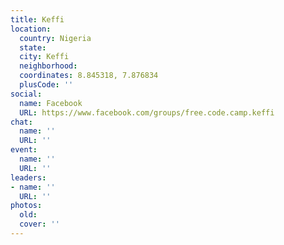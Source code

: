 ```yaml
---
title: Keffi
location:
  country: Nigeria
  state: 
  city: Keffi
  neighborhood: 
  coordinates: 8.845318, 7.876834
  plusCode: ''
social:
  name: Facebook
  URL: https://www.facebook.com/groups/free.code.camp.keffi
chat:
  name: ''
  URL: ''
event:
  name: ''
  URL: ''
leaders:
- name: ''
  URL: ''
photos:
  old: 
  cover: ''
---
```

